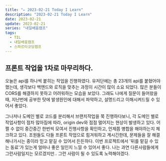 ```yaml
---
title: "✏️ 2023-02-21 Today I Learn"
description: "2023-02-21 Today I Learn"
date: 2023-02-21
update: 2023-02-21
series: "내일배움캠프"
tags:
  - TIL
  - 내일배움캠프
  - 스파르타코딩캠프
---
```


## 프론트 작업을 1차로 마무리하다.

오늘은 api를 하나씩 붙히는 작업을 진행하였다. 유저단에는 총 23개의 api를 붙혔어야했는데, 생각보다 백엔드와 로직을 맞추는 과정이 시간이 많이 소요 되었다.
많은 분들이 CORS를 해결하지 못하고 어려워하는 모습을 보았다. 그래도 나에게 질문이 들어왔을때, 지난번에 공부한 탓에 발생원인에 대해서 파악하고, 설명드리고 이해시켜드릴 수 있어서 좋았다.

그나저나 도메인 별로 코드를 분리해서 브랜치작업을 쭉 진행하다보니, 각 도메인 별로 작업사항이 점차 많아짐에 따라, origin dev와 점점 멀어지는 현상이 발생하고 있다. 어쩔 수 없이 중간중간 한번씩 모여서 진행사항을 확인하고, 언제쯤 병합을 해야하는지 체크하고 있다.
조원들도 다들 프론트 작업으로 힘겨워하고 계시긴한데, 문제들을 잘 해결해나가시는 중이라 믿고 맡길 수 있어서 든든하다. 이번 프로젝트에서 '뒤를 맡길 수 있는 동료'가 있는게 얼마나 좋은 일인지 느낄 수 있어서 좋다. 나는 과연 다른사람들에게 그런사람일지는 모르겠지만.. 그런 사람이 될 수 있도록 노력해야겠다.
